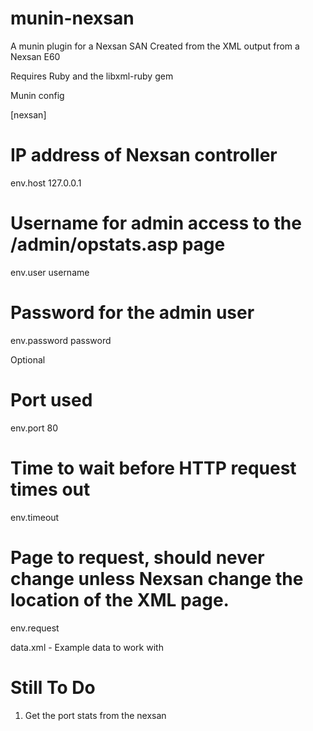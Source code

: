 munin-nexsan
============

A munin plugin for a Nexsan SAN
Created from the XML output from a Nexsan E60

Requires Ruby and the libxml-ruby gem

Munin config

[nexsan]
# IP address of Nexsan controller
env.host 127.0.0.1
# Username for admin access to the /admin/opstats.asp page
env.user username
# Password for the admin user
env.password password

Optional
# Port used
env.port 80
# Time to wait before HTTP request times out
env.timeout
# Page to request, should never change unless Nexsan change the location of the XML page.
env.request


data.xml - Example data to work with

Still To Do
============

1) Get the port stats from the nexsan

